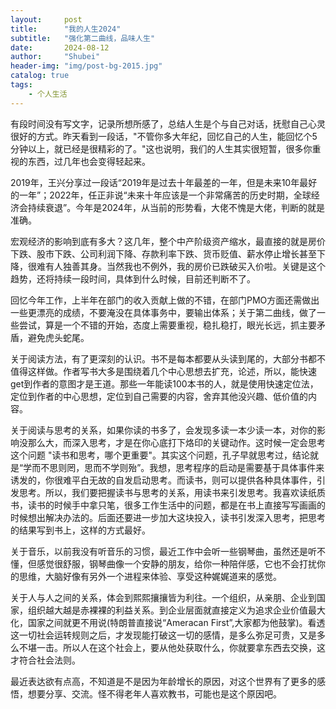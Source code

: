 ```yaml
---  
layout:     post  
title:      "我的人生2024"  
subtitle:   "强化第二曲线，品味人生"
date:       2024-08-12
author:     "Shubei"  
header-img: "img/post-bg-2015.jpg"  
catalog: true  
tags:  
    - 个人生活  
---
```


有段时间没有写文字，记录所想所感了，总结人生是个与自己对话，抚慰自己心灵很好的方式。昨天看到一段话，"不管你多大年纪，回忆自己的人生，能回忆个5分钟以上，就已经是很精彩的了。"这也说明，我们的人生其实很短暂，很多你重视的东西，过几年也会变得轻起来。

2019年，王兴分享过一段话“2019年是过去十年最差的一年，但是未来10年最好的一年”；2022年，任正非说“未来十年应该是一个非常痛苦的历史时期，全球经济会持续衰退”。今年是2024年，从当前的形势看，大佬不愧是大佬，判断的就是准确。

宏观经济的影响到底有多大？这几年，整个中产阶级资产缩水，最直接的就是房价下跌、股市下跌、公司利润下降、存款利率下跌、货币贬值、薪水停止增长甚至下降，很难有人独善其身。当然我也不例外，我的房价已跌破买入价啦。关键是这个趋势，还将持续一段时间，具体到什么时候，目前还判断不了。

回忆今年工作，上半年在部门的收入贡献上做的不错，在部门PMO方面还需做出一些更漂亮的成绩，不要淹没在具体事务中，要输出体系；关于第二曲线，做了一些尝试，算是一个不错的开始，态度上需要重视，稳扎稳打，眼光长远，抓主要矛盾，避免虎头蛇尾。

关于阅读方法，有了更深刻的认识。书不是每本都要从头读到尾的，大部分书都不值得这样做。作者写书大多是围绕着几个中心思想去扩充，论述，所以，能快速get到作者的意图才是王道。那些一年能读100本书的人，就是使用快速定位法，定位到作者的中心思想，定位到自己需要的内容，舍弃其他没兴趣、低价值的内容。

关于阅读与思考的关系，如果你读的书多了，会发现多读一本少读一本，对你的影响没那么大，而深入思考，才是在你心底打下烙印的关键动作。这时候一定会思考这个问题 "读书和思考，哪个更重要"。其实这个问题，孔子早就思考过，结论就是“学而不思则罔，思而不学则殆”。我想，思考程序的启动是需要基于具体事件来诱发的，你很难平白无故的自发启动思考。而读书，则可以提供各种具体事件，引发思考。所以，我们要把握读书与思考的关系，用读书来引发思考。我喜欢读纸质书，读书的时候手中拿只笔，很多工作生活中的问题，都是在书上直接写写画画的时候想出解决办法的。后面还要进一步加大这块投入，读书引发深入思考，把思考的结果写到书上，这样的方式最好。

关于音乐，以前我没有听音乐的习惯，最近工作中会听一些钢琴曲，虽然还是听不懂，但感觉很舒服，钢琴曲像一个安静的朋友，给你一种陪伴感，它也不会打扰你的思维，大脑好像有另外一个进程来体验、享受这种娓娓道来的感觉。

关于人与人之间的关系，体会到熙熙攘攘皆为利往。一个组织，从亲朋、企业到国家，组织越大越是赤裸裸的利益关系。到企业层面就直接定义为追求企业价值最大化，国家之间就更不用说(特朗普直接说“Ameracan First”,大家都为他鼓掌)。看透这一切社会运转规则之后，才发现能打破这一切的感情，是多么弥足可贵，又是多么不堪一击。所以人在这个社会上，要从他处获取什么，你就要拿东西去交换，这才符合社会法则。

最近表达欲有点高，不知道是不是因为年龄增长的原因，对这个世界有了更多的感悟，想要分享、交流。怪不得老年人喜欢教书，可能也是这个原因吧。